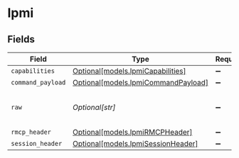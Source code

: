 # Ipmi


## Fields

| Field                                                                  | Type                                                                   | Required                                                               | Description                                                            |
| ---------------------------------------------------------------------- | ---------------------------------------------------------------------- | ---------------------------------------------------------------------- | ---------------------------------------------------------------------- |
| `capabilities`                                                         | [Optional[models.IpmiCapabilities]](../models/ipmicapabilities.md)     | :heavy_minus_sign:                                                     | N/A                                                                    |
| `command_payload`                                                      | [Optional[models.IpmiCommandPayload]](../models/ipmicommandpayload.md) | :heavy_minus_sign:                                                     | N/A                                                                    |
| `raw`                                                                  | *Optional[str]*                                                        | :heavy_minus_sign:                                                     | The raw data returned by the server                                    |
| `rmcp_header`                                                          | [Optional[models.IpmiRMCPHeader]](../models/ipmirmcpheader.md)         | :heavy_minus_sign:                                                     | N/A                                                                    |
| `session_header`                                                       | [Optional[models.IpmiSessionHeader]](../models/ipmisessionheader.md)   | :heavy_minus_sign:                                                     | N/A                                                                    |
